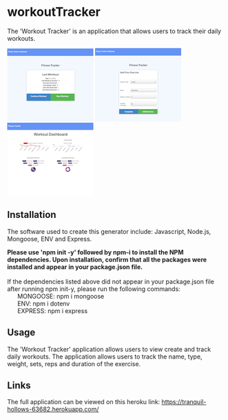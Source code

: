 # workoutTracker
The 'Workout Tracker' is an application that allows users to track their daily workouts.

![Last Graphic](/public/imgs/fitnessTrackerLasWorkout.png)
![Add Graphic](/public/imgs/fitnessTrackerAdd.png)
![Dashboard Graphic](/public/imgs/fintenssTrackerWorkoutDashboard.png)

## Installation
The software used to create this generator include: Javascript, Node.js, Mongoose, ENV and Express.

**Please use 'npm init -y' followed by npm-i to install the NPM dependencies. Upon installation, confirm that all the packages were installed and appear in your package.json file.**
<br>
<br> 
If the dependencies listed above did not appear in your package.json file after running npm init-y, please run the following commands:
<br>
&nbsp;&nbsp;&nbsp;&nbsp;&nbsp;&nbsp;MONGOOSE: npm i mongoose
<br>
&nbsp;&nbsp;&nbsp;&nbsp;&nbsp;&nbsp;ENV: npm i dotenv
<br>
&nbsp;&nbsp;&nbsp;&nbsp;&nbsp;&nbsp;EXPRESS: npm i express
<br>

## Usage
The 'Workout Tracker' application allows users to view create and track daily workouts. The application allows users to track the name, type, weight, sets, reps and duration of the exercise.

## Links
The full application can be viewed on this heroku link: https://tranquil-hollows-63682.herokuapp.com/
<br>
<br>
<br>
